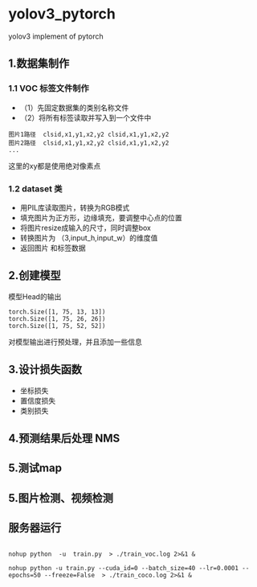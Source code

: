# yolov3_pytorch
yolov3 implement of pytorch

## 1.数据集制作
### 1.1 VOC 标签文件制作
- （1）先固定数据集的类别名称文件
- （2）将所有标签读取并写入到一个文件中
```
图片1路径  clsid,x1,y1,x2,y2 clsid,x1,y1,x2,y2
图片2路径  clsid,x1,y1,x2,y2 clsid,x1,y1,x2,y2
...
```
这里的xy都是使用绝对像素点

### 1.2 dataset 类
 - 用PIL库读取图片，转换为RGB模式
 - 填充图片为正方形，边缘填充，要调整中心点的位置
 - 将图片resize成输入的尺寸，同时调整box
 - 转换图片为 （3,input_h,input_w）的维度值
 - 返回图片 和标签数据

## 2.创建模型
模型Head的输出
```
torch.Size([1, 75, 13, 13])
torch.Size([1, 75, 26, 26])
torch.Size([1, 75, 52, 52])
```
对模型输出进行预处理，并且添加一些信息


## 3.设计损失函数
- 坐标损失
- 置信度损失
- 类别损失

## 4.预测结果后处理 NMS

## 5.测试map

## 5.图片检测、视频检测


## 服务器运行
```shell

nohup python  -u  train.py  > ./train_voc.log 2>&1 &

nohup python -u train.py --cuda_id=0 --batch_size=40 --lr=0.0001 --epochs=50 --freeze=False  > ./train_coco.log 2>&1 &
```